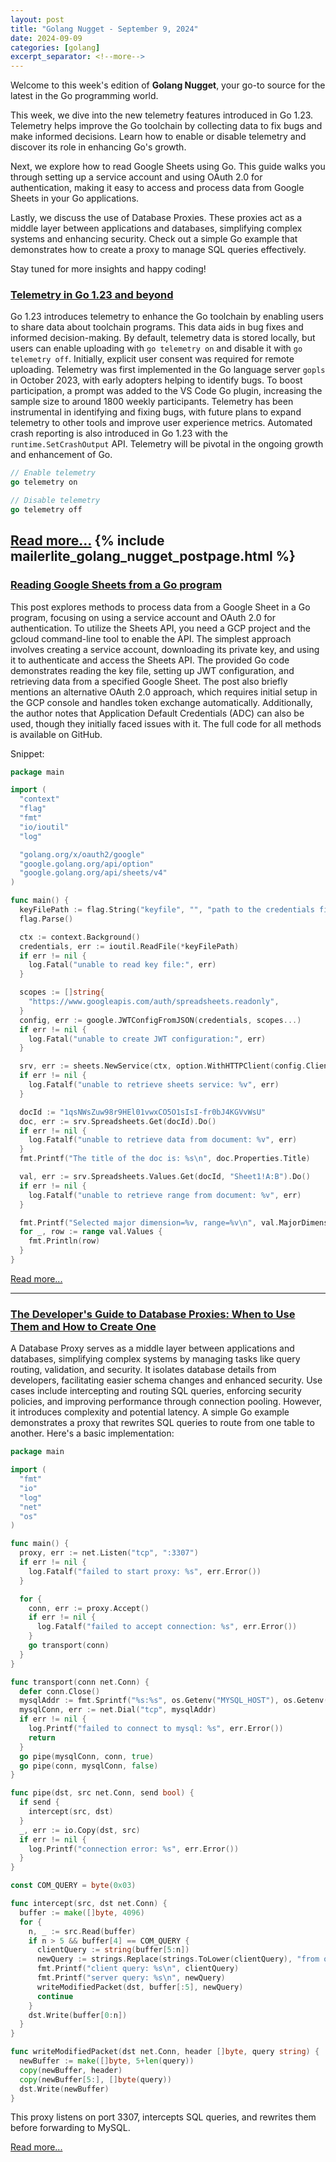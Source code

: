 ```yaml
---
layout: post
title: "Golang Nugget - September 9, 2024"
date: 2024-09-09
categories: [golang]
excerpt_separator: <!--more-->
---
```

Welcome to this week's edition of **Golang Nugget**, your go-to source for the latest in the Go programming world.

This week, we dive into the new telemetry features introduced in Go 1.23. Telemetry helps improve the Go toolchain by collecting data to fix bugs and make informed decisions. Learn how to enable or disable telemetry and discover its role in enhancing Go's growth.

Next, we explore how to read Google Sheets using Go. This guide walks you through setting up a service account and using OAuth 2.0 for authentication, making it easy to access and process data from Google Sheets in your Go applications.

Lastly, we discuss the use of Database Proxies. These proxies act as a middle layer between applications and databases, simplifying complex systems and enhancing security. Check out a simple Go example that demonstrates how to create a proxy to manage SQL queries effectively.

Stay tuned for more insights and happy coding!
<!--more-->
### [Telemetry in Go 1.23 and beyond](https://go.dev/blog/gotelemetry)

Go 1.23 introduces telemetry to enhance the Go toolchain by enabling users to share data about toolchain programs. This data aids in bug fixes and informed decision-making. By default, telemetry data is stored locally, but users can enable uploading with `go telemetry on` and disable it with `go telemetry off`. Initially, explicit user consent was required for remote uploading. Telemetry was first implemented in the Go language server `gopls` in October 2023, with early adopters helping to identify bugs. To boost participation, a prompt was added to the VS Code Go plugin, increasing the sample size to around 1800 weekly participants. Telemetry has been instrumental in identifying and fixing bugs, with future plans to expand telemetry to other tools and improve user experience metrics. Automated crash reporting is also introduced in Go 1.23 with the `runtime.SetCrashOutput` API. Telemetry will be pivotal in the ongoing growth and enhancement of Go.

```go
// Enable telemetry
go telemetry on

// Disable telemetry
go telemetry off
```

[Read more...](https://go.dev/blog/gotelemetry)
{% include mailerlite_golang_nugget_postpage.html %}
---

### [Reading Google Sheets from a Go program](https://eli.thegreenplace.net/2024/reading-google-sheets-from-a-go-program/)

This post explores methods to process data from a Google Sheet in a Go program, focusing on using a service account and OAuth 2.0 for authentication. To utilize the Sheets API, you need a GCP project and the gcloud command-line tool to enable the API. The simplest approach involves creating a service account, downloading its private key, and using it to authenticate and access the Sheets API. The provided Go code demonstrates reading the key file, setting up JWT configuration, and retrieving data from a specified Google Sheet. The post also briefly mentions an alternative OAuth 2.0 approach, which requires initial setup in the GCP console and handles token exchange automatically. Additionally, the author notes that Application Default Credentials (ADC) can also be used, though they initially faced issues with it. The full code for all methods is available on GitHub.

Snippet:
```go
package main

import (
  "context"
  "flag"
  "fmt"
  "io/ioutil"
  "log"

  "golang.org/x/oauth2/google"
  "google.golang.org/api/option"
  "google.golang.org/api/sheets/v4"
)

func main() {
  keyFilePath := flag.String("keyfile", "", "path to the credentials file")
  flag.Parse()

  ctx := context.Background()
  credentials, err := ioutil.ReadFile(*keyFilePath)
  if err != nil {
    log.Fatal("unable to read key file:", err)
  }

  scopes := []string{
    "https://www.googleapis.com/auth/spreadsheets.readonly",
  }
  config, err := google.JWTConfigFromJSON(credentials, scopes...)
  if err != nil {
    log.Fatal("unable to create JWT configuration:", err)
  }

  srv, err := sheets.NewService(ctx, option.WithHTTPClient(config.Client(ctx)))
  if err != nil {
    log.Fatalf("unable to retrieve sheets service: %v", err)
  }

  docId := "1qsNWsZuw98r9HEl01vwxCO5O1sIsI-fr0bJ4KGVvWsU"
  doc, err := srv.Spreadsheets.Get(docId).Do()
  if err != nil {
    log.Fatalf("unable to retrieve data from document: %v", err)
  }
  fmt.Printf("The title of the doc is: %s\n", doc.Properties.Title)

  val, err := srv.Spreadsheets.Values.Get(docId, "Sheet1!A:B").Do()
  if err != nil {
    log.Fatalf("unable to retrieve range from document: %v", err)
  }

  fmt.Printf("Selected major dimension=%v, range=%v\n", val.MajorDimension, val.Range)
  for _, row := range val.Values {
    fmt.Println(row)
  }
}
```

[Read more...](https://eli.thegreenplace.net/2024/reading-google-sheets-from-a-go-program/)

---

### [The Developer's Guide to Database Proxies: When to Use Them and How to Create One](https://packagemain.tech/p/the-developers-guide-to-database)

A Database Proxy serves as a middle layer between applications and databases, simplifying complex systems by managing tasks like query routing, validation, and security. It isolates database details from developers, facilitating easier schema changes and enhanced security. Use cases include intercepting and routing SQL queries, enforcing security policies, and improving performance through connection pooling. However, it introduces complexity and potential latency. A simple Go example demonstrates a proxy that rewrites SQL queries to route from one table to another. Here's a basic implementation:

```go
package main

import (
  "fmt"
  "io"
  "log"
  "net"
  "os"
)

func main() {
  proxy, err := net.Listen("tcp", ":3307")
  if err != nil {
    log.Fatalf("failed to start proxy: %s", err.Error())
  }

  for {
    conn, err := proxy.Accept()
    if err != nil {
      log.Fatalf("failed to accept connection: %s", err.Error())
    }
    go transport(conn)
  }
}

func transport(conn net.Conn) {
  defer conn.Close()
  mysqlAddr := fmt.Sprintf("%s:%s", os.Getenv("MYSQL_HOST"), os.Getenv("MYSQL_PORT"))
  mysqlConn, err := net.Dial("tcp", mysqlAddr)
  if err != nil {
    log.Printf("failed to connect to mysql: %s", err.Error())
    return
  }
  go pipe(mysqlConn, conn, true)
  go pipe(conn, mysqlConn, false)
}

func pipe(dst, src net.Conn, send bool) {
  if send {
    intercept(src, dst)
  }
  _, err := io.Copy(dst, src)
  if err != nil {
    log.Printf("connection error: %s", err.Error())
  }
}

const COM_QUERY = byte(0x03)

func intercept(src, dst net.Conn) {
  buffer := make([]byte, 4096)
  for {
    n, _ := src.Read(buffer)
    if n > 5 && buffer[4] == COM_QUERY {
      clientQuery := string(buffer[5:n])
      newQuery := strings.Replace(strings.ToLower(clientQuery), "from orders_v1", "from orders_v2", -1)
      fmt.Printf("client query: %s\n", clientQuery)
      fmt.Printf("server query: %s\n", newQuery)
      writeModifiedPacket(dst, buffer[:5], newQuery)
      continue
    }
    dst.Write(buffer[0:n])
  }
}

func writeModifiedPacket(dst net.Conn, header []byte, query string) {
  newBuffer := make([]byte, 5+len(query))
  copy(newBuffer, header)
  copy(newBuffer[5:], []byte(query))
  dst.Write(newBuffer)
}
```

This proxy listens on port 3307, intercepts SQL queries, and rewrites them before forwarding to MySQL.

[Read more...](https://packagemain.tech/p/the-developers-guide-to-database)